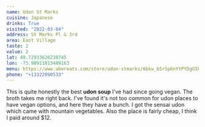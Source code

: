 ```yaml
---
name: Udon St Marks
cuisine: Japanese
drinks: True
visited: "2022-03-04"
address: St Marks Pl & 3rd
area: East Village
taste: 2
value: 2
lat: 40.72933626238745
lon: -73.98911013489163
menu: https://www.ubereats.com/store/udon-stmarks/6bkw_bSrSp6nYYPYDgOIRQ
phone: "+13322090533"
---
```


This is quite honestly the best **udon soup** I've had since going vegan. The broth takes me right back. I've found it's not too common for udon places to have vegan options, and here they have a bunch. I got the sensai udon which came with mountain vegetables. Also the place is fairly cheap, I think I paid around $12.

